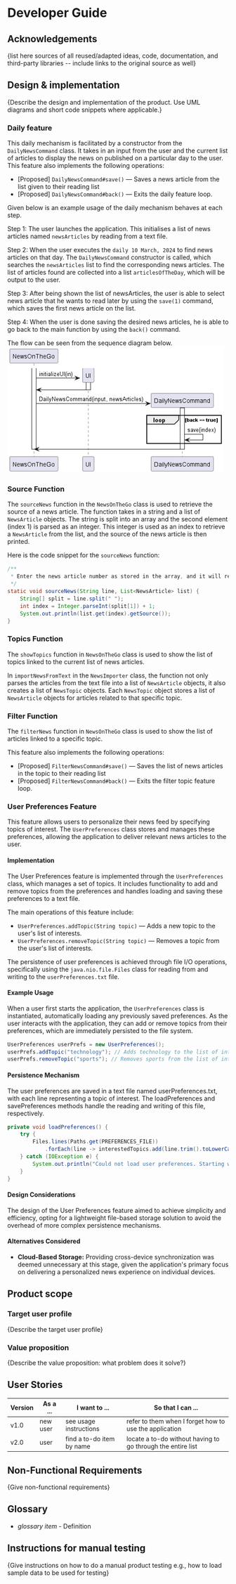 # Developer Guide

## Acknowledgements

{list here sources of all reused/adapted ideas, code, documentation, and third-party libraries -- include links to the original source as well}

## Design & implementation

{Describe the design and implementation of the product. Use UML diagrams and short code snippets where applicable.}


### Daily feature


This daily mechanism is facilitated by a constructor from the `DailyNewsCommand` class. It takes in an input from 
the user and the current list of articles to display the news on published on a particular day to the user.  
This feature also implements the following operations:  
- [Proposed] `DailyNewsCommand#save()` — Saves a news article from the list given to their reading list
- [Proposed] `DailyNewsCommand#back()` — Exits the daily feature loop.

Given below is an example usage of the daily mechanism behaves at each step.

Step 1: The user launches the application. This initialises a list of news articles named `newsArticles` by reading
from a text file.

Step 2: When the user executes the `daily 10 March, 2024` to find news articles on that day. The `DailyNewsCommand`
constructor is called, which searches the `newsArticles` list to find the corresponding news articles. The list of 
articles found are collected into a list `articlesOfTheDay`, which will be output to the user.

Step 3: After being shown the list of newsArticles, the user is able to select news article that he wants to read later
by using the `save(1)` command, which saves the first news article on the list.

Step 4: When the user is done saving the desired news articles, he is able to go back to the main function by using the
`back()` command.

The flow can be seen from the sequence diagram below.
<img src="UML Diagrams/dailyFunctionSequence.png">

### Source Function


The `sourceNews` function in the `NewsOnTheGo` class 
is used to retrieve the source of a news article. 
The function takes in a string and a list of 
`NewsArticle` objects. The string is split into an 
array and the second element (index 1) is parsed as 
an integer. This integer is used as an index to 
retrieve a `NewsArticle` from the list, and the 
source of the news article is then printed.

Here is the code snippet for the `sourceNews` 
function:

```java
/**
 * Enter the news article number as stored in the array, and it will return the source of the news article.
 */
static void sourceNews(String line, List<NewsArticle> list) {
    String[] split = line.split(" ");
    int index = Integer.parseInt(split[1]) + 1;
    System.out.println(list.get(index).getSource());
}
```

### Topics Function
The `showTopics` function in  `NewsOnTheGo` class is used to show the list of topics linked to the current list of news 
articles. 

In `importNewsFromText` in the `NewsImporter` class, the function not only parses the articles from the text file into a
list of `NewsArticle` objects, it also creates a list of `NewsTopic` objects. Each `NewsTopic` object stores a list of 
`NewsArticle` objects for articles related to that specific topic. 

### Filter Function
The `filterNews` function in `NewsOnTheGo` class is used to show the list of articles linked to a specific topic.

This feature also implements the following operations:
- [Proposed] `FilterNewsCommand#save()` — Saves the list of news articles in the topic to their reading list
- [Proposed] `FilterNewsCommand#back()` — Exits the filter topic feature loop.

### User Preferences Feature

This feature allows users to personalize their news feed by specifying topics of interest. The `UserPreferences` class stores and manages these preferences, allowing the application to deliver relevant news articles to the user.

#### Implementation

The User Preferences feature is implemented through the `UserPreferences` class, which manages a set of topics. It includes functionality to add and remove topics from the preferences and handles loading and saving these preferences to a text file.

The main operations of this feature include:

- `UserPreferences.addTopic(String topic)` — Adds a new topic to the user's list of interests.
- `UserPreferences.removeTopic(String topic)` — Removes a topic from the user's list of interests.

The persistence of user preferences is achieved through file I/O operations, specifically using the `java.nio.file.Files` class for reading from and writing to the `userPreferences.txt` file.

#### Example Usage

When a user first starts the application, the `UserPreferences` class is instantiated, automatically loading any previously saved preferences. As the user interacts with the application, they can add or remove topics from their preferences, which are immediately persisted to the file system.

```java
UserPreferences userPrefs = new UserPreferences();
userPrefs.addTopic("technology"); // Adds technology to the list of interested topics.
userPrefs.removeTopic("sports"); // Removes sports from the list of interested topics.
```

#### Persistence Mechanism

The user preferences are saved in a text file named userPreferences.txt, with each line representing a topic of interest. The loadPreferences and savePreferences methods handle the reading and writing of this file, respectively.

```java
private void loadPreferences() {
    try {
        Files.lines(Paths.get(PREFERENCES_FILE))
            .forEach(line -> interestedTopics.add(line.trim().toLowerCase()));
    } catch (IOException e) {
        System.out.println("Could not load user preferences. Starting with an empty list of topics.");
    }
}
```

#### Design Considerations
The design of the User Preferences feature aimed to achieve simplicity and efficiency, opting for a lightweight file-based storage solution to avoid the overhead of more complex persistence mechanisms. 

#### Alternatives Considered
- **Cloud-Based Storage:** Providing cross-device synchronization was deemed unnecessary at this stage, given the application's primary focus on delivering a personalized news experience on individual devices.

## Product scope
### Target user profile

{Describe the target user profile}

### Value proposition

{Describe the value proposition: what problem does it solve?}

## User Stories

|Version| As a ... | I want to ... | So that I can ...|
|--------|----------|---------------|------------------|
|v1.0|new user|see usage instructions|refer to them when I forget how to use the application|
|v2.0|user|find a to-do item by name|locate a to-do without having to go through the entire list|

## Non-Functional Requirements

{Give non-functional requirements}

## Glossary

* *glossary item* - Definition

## Instructions for manual testing

{Give instructions on how to do a manual product testing e.g., how to load sample data to be used for testing}
